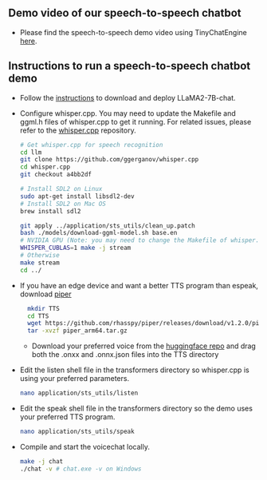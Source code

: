 ## Demo video of our speech-to-speech chatbot

- Please find the speech-to-speech demo video using TinyChatEngine [here](https://youtu.be/Bw5Dm3aWMnA?si=CCvZDmq3HwowEQcC).

## Instructions to run a speech-to-speech chatbot demo

- Follow the [instructions](../../README.md) to download and deploy LLaMA2-7B-chat.

- Configure whisper.cpp. You may need to update the Makefile and ggml.h files of whisper.cpp to get it running. For related issues, please refer to the [whisper.cpp](https://github.com/ggerganov/whisper.cpp) repository.

  ```bash
  # Get whisper.cpp for speech recognition
  cd llm
  git clone https://github.com/ggerganov/whisper.cpp
  cd whisper.cpp
  git checkout a4bb2df

  # Install SDL2 on Linux
  sudo apt-get install libsdl2-dev
  # Install SDL2 on Mac OS
  brew install sdl2

  git apply ../application/sts_utils/clean_up.patch
  bash ./models/download-ggml-model.sh base.en
  # NVIDIA GPU (Note: you may need to change the Makefile of whisper.cpp depending on your environment or device)
  WHISPER_CUBLAS=1 make -j stream
  # Otherwise
  make stream
  cd ../
  ```

- If you have an edge device and want a better TTS program than espeak, download [piper](https://github.com/rhasspy/piper)

  ```bash
    mkdir TTS
    cd TTS
    wget https://github.com/rhasspy/piper/releases/download/v1.2.0/piper_arm64.tar.gz
    tar -xvzf piper_arm64.tar.gz
  ```

  - Download your preferred voice from the [huggingface repo](https://huggingface.co/rhasspy/piper-voices/tree/v1.0.0) and drag both the .onxx and .onnx.json files into the TTS directory

- Edit the listen shell file in the transformers directory so whisper.cpp is using your preferred parameters.

  ```bash
  nano application/sts_utils/listen
  ```

- Edit the speak shell file in the transformers directory so the demo uses your preferred TTS program.

  ```bash
  nano application/sts_utils/speak
  ```

- Compile and start the voicechat locally. 

  ```bash
  make -j chat
  ./chat -v # chat.exe -v on Windows
  ```
